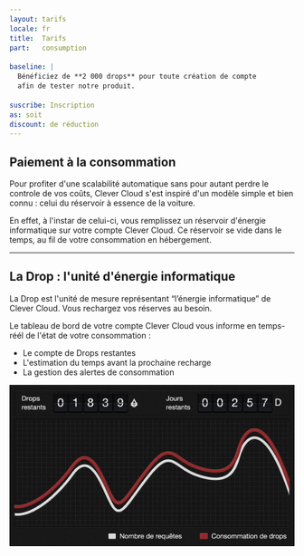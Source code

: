 ```yaml
---
layout: tarifs
locale: fr
title:  Tarifs
part:   consumption

baseline: |
  Bénéficiez de **2 000 drops** pour toute création de compte
  afin de tester notre produit.

suscribe: Inscription
as: soit
discount: de réduction
---
```

<div id="part-drop" class="full-bg">
   <div class="container">
      <div class="row">
         <div class="span5">
            <h2>Paiement à la consommation</h2>
            <p>
               Pour profiter d'une scalabilité automatique sans pour autant perdre le controle de vos coûts, Clever Cloud s'est inspiré d'un modèle simple et bien connu&nbsp;: celui du réservoir à essence de la voiture.
            </p>
			   <p>
               En effet, à l'instar de celui-ci, vous remplissez un réservoir d'énergie informatique sur votre compte Clever Cloud. Ce réservoir se vide dans le temps, au fil de votre consommation en hébergement.
            </p>
            <hr/>
            <h2>La Drop&nbsp;: l'unité d'énergie informatique </h2>
            <p>
			      La Drop est l'unité de mesure représentant “l’énergie&nbsp;informatique” de Clever Cloud. Vous rechargez vos réserves au besoin.
            </p>
			   <p>
			   	Le tableau de bord de votre compte Clever Cloud vous informe en temps-réél de l'état de votre consommation&nbsp;:
			   </p>
			   <ul>
				   <li>Le compte de Drops restantes</li>
				   <li>L'estimation du temps avant la prochaine recharge</li>
				   <li>La gestion des alertes de consommation</li>
			   </ul>
         </div>
		 <div class="span6 offset1">
		 	<img src="/img/solution/tarifs-fr.jpg" alt="server">
		 </div>
      </div>
   </div>
</div>
